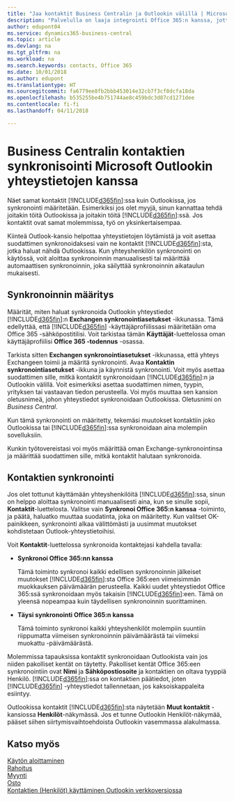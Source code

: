 ```yaml
---
title: "Jaa kontaktit Business Centralin ja Outlookin välillä | Microsoft Docs"
description: "Palvelulla on laaja integrointi Office 365:n kanssa, jotta voit jakaa kontakteja Outlookin ja Business Centralin välillä."
author: edupont04
ms.service: dynamics365-business-central
ms.topic: article
ms.devlang: na
ms.tgt_pltfrm: na
ms.workload: na
ms.search.keywords: contacts, Office 365
ms.date: 10/01/2018
ms.author: edupont
ms.translationtype: HT
ms.sourcegitcommit: fa6779ee8fb2bbb453014e32cb7f3cf8dcfa18da
ms.openlocfilehash: b535255be4b751744ae8c459bdc3d87cd1271dee
ms.contentlocale: fi-fi
ms.lasthandoff: 04/11/2018

---
```

# <a name="synchronize-contacts-in-business-central-with-contacts-in-microsoft-outlook"></a>Business Centralin kontaktien synkronisointi Microsoft Outlookin yhteystietojen kanssa
Näet samat kontaktit [!INCLUDE[d365fin](includes/d365fin_md.md)]:ssa kuin Outlookissa, jos synkronointi määritetään. Esimerkiksi jos olet myyjä, sinun kannattaa tehdä joitakin töitä Outlookissa ja joitakin töitä [!INCLUDE[d365fin](includes/d365fin_md.md)]:ssä. Jos kontaktit ovat samat molemmissa, työ on yksinkertaisempaa.  

Kiinteä Outlook-kansio helpottaa yhteystietojen löytämistä ja voit asettaa suodattimen synkronoidaksesi vain ne kontaktit [!INCLUDE[d365fin](includes/d365fin_md.md)]:sta, jotka haluat nähdä Outlookissa. Kun yhteyshenkilön synkronointi on käytössä, voit aloittaa synkronoinnin manuaalisesti tai määrittää automaattisen synkronoinnin, joka säilyttää synkronoinnin aikataulun mukaisesti.  

## <a name="set-up-synchronization"></a>Synkronoinnin määritys
Määrität, miten haluat synkronoida Outlookin yhteystiedot [!INCLUDE[d365fin](includes/d365fin_md.md)]:n **Exchangen synkronointiasetukset** -ikkunassa. Tämä edellyttää, että [!INCLUDE[d365fin](includes/d365fin_md.md)] -käyttäjäprofiilissasi määritetään oma Office 365 -sähköpostitilisi. Voit tarkistaa tämän **Käyttäjät**-luettelossa oman käyttäjäprofiilisi **Office 365 -todennus** -osassa.  

Tarkista sitten **Exchangen synkronointiasetukset** -ikkunassa, että yhteys Exchangeen toimii ja määritä synkronointi. Avaa **Kontaktin synkronointiasetukset** -ikkuna ja käynnistä synkronointi. Voit myös asettaa suodattimen sille, mitkä kontaktit synkronoidaan [!INCLUDE[d365fin](includes/d365fin_md.md)]:n ja Outlookin välillä. Voit esimerkiksi asettaa suodattimen nimen, tyypin, yrityksen tai vastaavan tiedon perusteella. Voi myös muuttaa sen kansion oletusnimeä, johon yhteystiedot synkronoidaan Outlookissa. Oletusnimi on *Business Central*.  

Kun tämä synkronointi on määritetty, tekemäsi muutokset kontaktiin joko Outlookissa tai [!INCLUDE[d365fin](includes/d365fin_md.md)]:ssa synkronoidaan aina molempiin sovelluksiin.  

Kunkin työtovereistasi voi myös määrittää oman Exchange-synkronointinsa ja määrittää suodattimen sille, mitkä kontaktit halutaan synkronoida.  

## <a name="synchronize-contacts"></a>Kontaktien synkronointi
Jos olet tottunut käyttämään yhteyshenkilöitä [!INCLUDE[d365fin](includes/d365fin_md.md)]:ssa, sinun on helppo aloittaa synkronointi manuaalisesti aina, kun se sinulle sopii,  **Kontaktit**-luettelosta. Valitse vain **Synkronoi Office 365:n kanssa** -toiminto, ja päätä, haluatko muuttaa suodatinta, joka on määritetty. Kun valitset OK-painikkeen, synkronointi alkaa välittömästi ja uusimmat muutokset kohdistetaan Outlook-yhteystietoihisi.  

Voit **Kontaktit**-luettelossa synkronoida kontaktejasi kahdella tavalla:

* **Synkronoi Office 365:nn kanssa**

  Tämä toiminto synkronoi kaikki edellisen synkronoinnin jälkeiset muutokset [!INCLUDE[d365fin](includes/d365fin_md.md)]:sta Office 365:een viimeisimmän muokkauksen päivämäärän perusteella. Kaikki uudet yhteystiedot Office 365:ssä synkronoidaan myös takaisin [!INCLUDE[d365fin](includes/d365fin_md.md)]:een. Tämä on yleensä nopeampaa kuin täydellisen synkronoinnin suorittaminen.  

* **Täysi synkronointi Office 365:n kanssa**

  Tämä toiminto synkronoi kaikki yhteyshenkilöt molempiin suuntiin riippumatta viimeisen synkronoinnin päivämäärästä tai viimeksi muokattu -päivämäärästä.  

Molemmissa tapauksissa kontaktit synkronoidaan Outlookista vain jos niiden pakolliset kentät on täytetty. Pakolliset kentät  Office 365:een synkronointiin ovat **Nimi** ja **Sähköpostiosoite** ja kontaktien on oltava tyyppiä Henkilö. [!INCLUDE[d365fin](includes/d365fin_md.md)]:ssa on kontaktien päätiedot, joten [!INCLUDE[d365fin](includes/d365fin_md.md)] -yhteystiedot tallennetaan, jos kaksoiskappaleita esiintyy.  

Outlookissa kontaktit [!INCLUDE[d365fin](includes/d365fin_md.md)]:sta näytetään **Muut kontaktit** -kansiossa **Henkilöt**-näkymässä. Jos et tunne Outlookin Henkilöt-näkymää, pääset siihen siirtymisvaihtoehdoista Outlookin vasemmassa alakulmassa.  

## <a name="see-also"></a>Katso myös
[Käytön aloittaminen](product-get-started.md)  
[Rahoitus](finance.md)  
[Myynti](sales-manage-sales.md)  
[Osto](purchasing-manage-purchasing.md)  
[Kontaktien (Henkilöt) käyttäminen Outlookin verkkoversiossa](https://support.office.com/en-us/article/Using-contacts-People-in-Outlook-on-the-web-1e3438c7-26b2-420c-87de-3cea9d31b5cb?appver=OWB150)  

